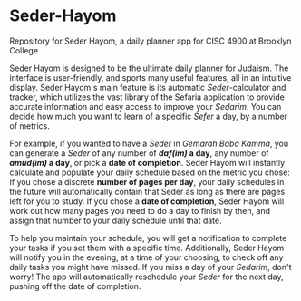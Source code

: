 # Seder-Hayom
Repository for Seder Hayom, a daily planner app for CISC 4900 at Brooklyn College

Seder Hayom is designed to be the ultimate daily planner for Judaism. The interface is user-friendly, and sports many useful features, all in an intuitive display. Seder Hayom's main feature is its automatic _Seder_-calculator and tracker, which utilizes the vast library of the Sefaria application to provide accurate information and easy access to improve your _Sedarim_. You can decide how much you want to learn of a specific _Sefer_ a day, by a number of metrics.

For example, if you wanted to have a _Seder_ in _Gemarah Baba Kamma_, you can generate a _Seder_ of any number of **_daf(im)_ a day**, any number of **_amud(im)_ a day**, or pick a **date of completion**. Seder Hayom will instantly calculate and populate your daily schedule based on the metric you chose: If you chose a discrete **number of pages per day**, your daily schedules in the future will automatically contain that Seder as long as there are pages left for you to study. If you chose a **date of completion**, Seder Hayom will work out how many pages you need to do a day to finish by then, and assign that number to your daily schedule until that date.

To help you maintain your schedule, you will get a notification to complete your tasks if you set them with a specific time. Additionally, Seder Hayom will notify you in the evening, at a time of your choosing, to check off any daily tasks you might have missed. If you miss a day of your _Sedarim_, don't worry! The app will automatically reschedule your _Seder_ for the next day, pushing off the date of completion.
